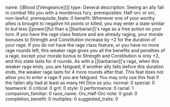 name: [[Blood [[Vengeance]]]]
type: General
description: Seeing an ally fall in combat fills you with a murderous fury.
prerequisites: Half-orc or orc, non-lawful.
prerequisite_feats: 0
benefit: Whenever one of your worthy allies is brought to negative hit points or killed, you may enter a state similar to but less [[power]]ful than a [[barbarian]]'s rage as a free action on your turn. If you have the rage class feature and are already raging, your morale bonuses to Strength and Constitution increase by +2 for the duration of your rage. If you do not have the rage class feature, or you have no more rage rounds left, this weaker rage gives you all the benefits and penalties of a rage, except your morale bonus to Strength and Constitution is only +2, and this state lasts for 4 rounds. As with a [[barbarian]]'s rage, when this weaker rage ends, you are fatigued; if another ally falls before this duration ends, the weaker rage lasts for 4 more rounds after that. This feat does not allow you to enter a rage if you are fatigued. You may only use this feat if the fallen ally had at least as many Hit Dice as you.
normal: 0
special: 0
teamwork: 0
critical: 0
grit: 0
style: 0
performance: 0
racial: 1
companion_familiar: 0
race_name: Orc,Half-Orc
note: 0
goal: 0
completion_benefit: 0
multiples: 0
suggested_traits: 0
